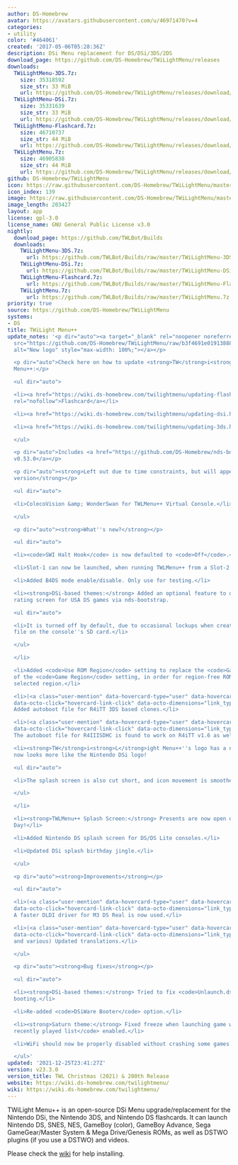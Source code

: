 ```yaml
---
author: DS-Homebrew
avatar: https://avatars.githubusercontent.com/u/46971470?v=4
categories:
- utility
color: '#464061'
created: '2017-05-06T05:28:36Z'
description: DSi Menu replacement for DS/DSi/3DS/2DS
download_page: https://github.com/DS-Homebrew/TWiLightMenu/releases
downloads:
  TWiLightMenu-3DS.7z:
    size: 35318592
    size_str: 33 MiB
    url: https://github.com/DS-Homebrew/TWiLightMenu/releases/download/v23.3.0/TWiLightMenu-3DS.7z
  TWiLightMenu-DSi.7z:
    size: 35331639
    size_str: 33 MiB
    url: https://github.com/DS-Homebrew/TWiLightMenu/releases/download/v23.3.0/TWiLightMenu-DSi.7z
  TWiLightMenu-Flashcard.7z:
    size: 46710737
    size_str: 44 MiB
    url: https://github.com/DS-Homebrew/TWiLightMenu/releases/download/v23.3.0/TWiLightMenu-Flashcard.7z
  TWiLightMenu.7z:
    size: 46905838
    size_str: 44 MiB
    url: https://github.com/DS-Homebrew/TWiLightMenu/releases/download/v23.3.0/TWiLightMenu.7z
github: DS-Homebrew/TWiLightMenu
icon: https://raw.githubusercontent.com/DS-Homebrew/TWiLightMenu/master/booter/Twilight%2B%2B-animated%20icon-fix.gif
icon_index: 139
image: https://raw.githubusercontent.com/DS-Homebrew/TWiLightMenu/master/logo.png
image_length: 203427
layout: app
license: gpl-3.0
license_name: GNU General Public License v3.0
nightly:
  download_page: https://github.com/TWLBot/Builds
  downloads:
    TWiLightMenu-3DS.7z:
      url: https://github.com/TWLBot/Builds/raw/master/TWiLightMenu-3DS.7z
    TWiLightMenu-DSi.7z:
      url: https://github.com/TWLBot/Builds/raw/master/TWiLightMenu-DSi.7z
    TWiLightMenu-Flashcard.7z:
      url: https://github.com/TWLBot/Builds/raw/master/TWiLightMenu-Flashcard.7z
    TWiLightMenu.7z:
      url: https://github.com/TWLBot/Builds/raw/master/TWiLightMenu.7z
priority: true
source: https://github.com/DS-Homebrew/TWiLightMenu
systems:
- DS
title: TWiLight Menu++
update_notes: '<p dir="auto"><a target="_blank" rel="noopener noreferrer" href="https://github.com/DS-Homebrew/TWiLightMenu/raw/b3f4691e01913888c320dc9189d3e7c7157d27aa/TWLMenu%2B%2B%20logo%20(Late%202021).png"><img
  src="https://github.com/DS-Homebrew/TWiLightMenu/raw/b3f4691e01913888c320dc9189d3e7c7157d27aa/TWLMenu%2B%2B%20logo%20(Late%202021).png"
  alt="New logo" style="max-width: 100%;"></a></p>

  <p dir="auto">Check here on how to update <strong>TW</strong>i<strong>L</strong>ight
  Menu++:</p>

  <ul dir="auto">

  <li><a href="https://wiki.ds-homebrew.com/twilightmenu/updating-flashcard.html"
  rel="nofollow">Flashcard</a></li>

  <li><a href="https://wiki.ds-homebrew.com/twilightmenu/updating-dsi.html" rel="nofollow">DSi</a></li>

  <li><a href="https://wiki.ds-homebrew.com/twilightmenu/updating-3ds.html" rel="nofollow">3DS</a></li>

  </ul>

  <p dir="auto">Includes <a href="https://github.com/DS-Homebrew/nds-bootstrap/releases/tag/v0.53.0">nds-bootstrap
  v0.53.0</a></p>

  <p dir="auto"><strong>Left out due to time constraints, but will appear in a future
  version</strong></p>

  <ul dir="auto">

  <li>ColecoVision &amp; WonderSwan for TWLMenu++ Virtual Console.</li>

  </ul>

  <p dir="auto"><strong>What''s new?</strong></p>

  <ul dir="auto">

  <li><code>SWI Halt Hook</code> is now defaulted to <code>Off</code>.</li>

  <li>Slot-1 can now be launched, when running TWLMenu++ from a Slot-2 flashcard!</li>

  <li>Added B4DS mode enable/disable. Only use for testing.</li>

  <li><strong>DSi-based themes:</strong> Added an optional feature to display an ESRB
  rating screen for USA DS games via nds-bootstrap.

  <ul dir="auto">

  <li>It is turned off by default, due to occasional lockups when creating the <code>esrb.bin</code>
  file on the console''s SD card.</li>

  </ul>

  </li>

  <li>Added <code>Use ROM Region</code> setting to replace the <code>Game</code> option
  of the <code>Game Region</code> setting, in order for region-free ROMs to use your
  selected region.</li>

  <li>(<a class="user-mention" data-hovercard-type="user" data-hovercard-url="/users/lifehackerhansol/hovercard"
  data-octo-click="hovercard-link-click" data-octo-dimensions="link_type:self" href="https://github.com/lifehackerhansol">@lifehackerhansol</a>)
  Added autoboot file for R4iTT 3DS based clones.</li>

  <li>(<a class="user-mention" data-hovercard-type="user" data-hovercard-url="/users/lifehackerhansol/hovercard"
  data-octo-click="hovercard-link-click" data-octo-dimensions="link_type:self" href="https://github.com/lifehackerhansol">@lifehackerhansol</a>)
  The autoboot file for R4IIISDHC is found to work on R4iTT v1.6 as well.</li>

  <li><strong>TW</strong>i<strong>L</strong>ight Menu++''s logo has a new look, and
  now looks more like the Nintendo DSi logo!

  <ul dir="auto">

  <li>The splash screen is also cut short, and icon movement is smoother.</li>

  </ul>

  </li>

  <li><strong>TWLMenu++ Splash Screen:</strong> Presents are now open on Christmas
  Day!</li>

  <li>Added Nintendo DS splash screen for DS/DS Lite consoles.</li>

  <li>Updated DSi splash birthday jingle.</li>

  </ul>

  <p dir="auto"><strong>Improvements</strong></p>

  <ul dir="auto">

  <li>(<a class="user-mention" data-hovercard-type="user" data-hovercard-url="/users/lifehackerhansol/hovercard"
  data-octo-click="hovercard-link-click" data-octo-dimensions="link_type:self" href="https://github.com/lifehackerhansol">@lifehackerhansol</a>)
  A faster DLDI driver for M3 DS Real is now used.</li>

  <li>(<a class="user-mention" data-hovercard-type="user" data-hovercard-url="/users/Epicpkmn11/hovercard"
  data-octo-click="hovercard-link-click" data-octo-dimensions="link_type:self" href="https://github.com/Epicpkmn11">@Epicpkmn11</a>
  and various) Updated translations.</li>

  </ul>

  <p dir="auto"><strong>Bug fixes</strong></p>

  <ul dir="auto">

  <li><strong>DSi-based themes:</strong> Tried to fix <code>Unlaunch.dsi</code> not
  booting.</li>

  <li>Re-added <code>DSiWare Booter</code> option.</li>

  <li><strong>Saturn theme:</strong> Fixed freeze when launching game with <code>Update
  recently played list</code> enabled.</li>

  <li>WiFi should now be properly disabled without crashing some games.</li>

  </ul>'
updated: '2021-12-25T23:41:27Z'
version: v23.3.0
version_title: TWL Christmas (2021) & 200th Release
website: https://wiki.ds-homebrew.com/twilightmenu/
wiki: https://wiki.ds-homebrew.com/twilightmenu/
---
```

TWiLight Menu++ is an open-source DSi Menu upgrade/replacement for the Nintendo DSi, the Nintendo 3DS, and Nintendo DS flashcards. It can launch Nintendo DS, SNES, NES, GameBoy (color), GameBoy Advance, Sega GameGear/Master System & Mega Drive/Genesis ROMs, as well as DSTWO plugins (if you use a DSTWO) and videos.

Please check the [wiki](https://wiki.ds-homebrew.com/twilightmenu/) for help installing.